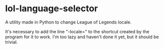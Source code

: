 # lol-language-selector
A utility made in Python to change League of Legends locale.

It's necessary to add the line "-locale=<choose-locale>" to the shortcut created by the program for it to work. 
I'm too lazy and haven't done it yet, but it should be trivial.
